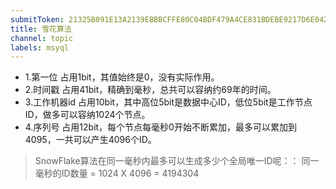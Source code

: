 ```yaml
---
submitToken: 21325B091E13A2139EBBBCFFE80C04BDF479A4CE831BDEBE9217D6E04255686F
title: 雪花算法
channel: topic
labels: msyql
---
```


- 1.第一位 占用1bit，其值始终是0，没有实际作用。
- 2.时间戳 占用41bit，精确到毫秒，总共可以容纳约69年的时间。
- 3.工作机器id 占用10bit，其中高位5bit是数据中心ID，低位5bit是工作节点ID，做多可以容纳1024个节点。
- 4.序列号 占用12bit，每个节点每毫秒0开始不断累加，最多可以累加到4095，一共可以产生4096个ID。

> SnowFlake算法在同一毫秒内最多可以生成多少个全局唯一ID呢：： 同一毫秒的ID数量 = 1024 X 4096 = 4194304
